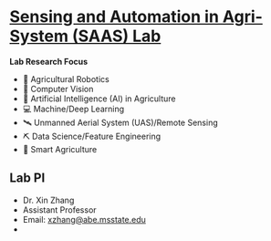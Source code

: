 # [Sensing and Automation in Agri-System (SAAS) Lab](https://sites.google.com/view/xin-zhang-lab/home)

**Lab Research Focus**
* 🦾 Agricultural Robotics
* 📸 Computer Vision
* 🤖 Artificial Intelligence (AI) in Agriculture
* 💻 Machine/Deep Learning
* 🛰 Unmanned Aerial System (UAS)/Remote Sensing
* ⛏ Data Science/Feature Engineering
* 🍃 Smart Agriculture

## Lab PI
* Dr. Xin Zhang
* Assistant Professor
* Email: xzhang@abe.msstate.edu
* [website]: https://sites.google.com/view/xin-zhang-lab/home
